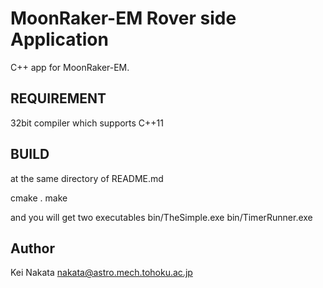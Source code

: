 MoonRaker-EM Rover side Application
===================================

C++ app for MoonRaker-EM.

## REQUIREMENT
32bit compiler which supports C++11

## BUILD
at the same directory of README.md

   cmake .
   make

and you will get two executables
   bin/TheSimple.exe
   bin/TimerRunner.exe

## Author

Kei Nakata
nakata@astro.mech.tohoku.ac.jp
